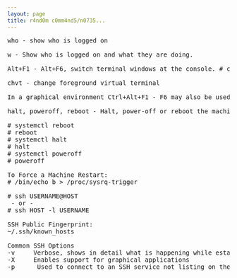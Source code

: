```yaml
---
layout: page
title: r4nd0m c0mm4nd5/n0735...
--- 
```


<pre>
who - show who is logged on

w - Show who is logged on and what they are doing.

Alt+F1 - Alt+F6, switch terminal windows at the console. # chvt can be used as a convienient alternative to using Alt+F1 - Alt+F6.

chvt - change foreground virtual terminal

In a graphical environment Ctrl+Alt+F1 - F6 may also be used.

halt, poweroff, reboot - Halt, power-off or reboot the machine

# systemctl reboot
# reboot
# systemctl halt
# halt
# systemctl poweroff
# poweroff

To Force a Machine Restart:
# /bin/echo b > /proc/sysrq-trigger

# ssh USERNAME@HOST
 - or -
# ssh HOST -l USERNAME

SSH Public Fingerprint:
~/.ssh/known_hosts

Common SSH Options
-v     Verbose, shows in detail what is happening while establishing the connection
-X     Enables support for graphical applications
-p <PORT>     Used to connect to an SSH service not listing on the default port 22


</pre>